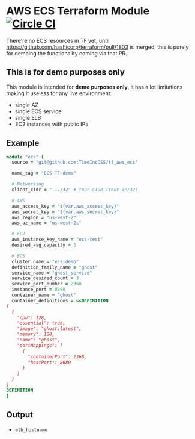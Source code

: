 # AWS ECS Terraform Module [![Circle CI](https://circleci.com/gh/TimeIncOSS/tf_aws_ecs/tree/master.svg?style=svg)](https://circleci.com/gh/TimeIncOSS/tf_aws_ecs/tree/master)

There're no ECS resources in TF yet, until https://github.com/hashicorp/terraform/pull/1803 is merged, this is purely for demoing the functionality coming via that PR.

## This is for demo purposes only

This module is intended for **demo purposes only**, it has a lot limitations making it useless for any live environment:

 - single AZ
 - single ECS service
 - single ELB
 - EC2 instances with public IPs

## Example

```ruby
module "ecs" {
  source = "git@github.com:TimeIncOSS/tf_aws_ecs"

  name_tag = "ECS-TF-demo"

  # Networking
  client_cidr = ".../32" # Your CIDR (Your IP/32)

  # AWS
  aws_access_key = "${var.aws_access_key}"
  aws_secret_key = "${var.aws_secret_key}"
  aws_region = "us-west-2"
  aws_az_name = "us-west-2c"

  # EC2
  aws_instance_key_name = "ecs-test"
  desired_asg_capacity = 3

  # ECS
  cluster_name = "ecs-demo"
  definition_family_name = "ghost"
  service_name = "ghost_service"
  service_desired_count = 3
  service_port_number = 2368
  instance_port = 8080
  container_name = "ghost"
  container_definitions = <<DEFINITION
[
  {
    "cpu": 128,
    "essential": true,
    "image": "ghost:latest",
    "memory": 128,
    "name": "ghost",
    "portMappings": [
      {
        "containerPort": 2368,
        "hostPort": 8080
      }
    ]
  }
]
DEFINITION
}
```

## Output

 - `elb_hostname`
